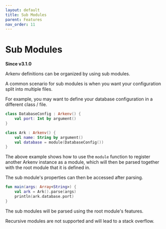 ```yaml
---
layout: default
title: Sub Modules
parent: Features
nav_order: 11
---
```


# Sub Modules

**Since v3.1.0**

Arkenv definitions can be organized by using sub modules.

A common scenario for sub modules is when you want your configuration 
split into multiple files.

For example, you may want to define your database configuration 
in a different class / file. 

```kotlin
class DatabaseConfig : Arkenv() {
    val port: Int by argument()
}

class Ark : Arkenv() {
    val name: String by argument()
    val database = module(DatabaseConfig())
}
```
The above example shows how to use the `module` function to register 
another Arkenv instance as a module, which will then be parsed together 
with the root module that it is defined in.   

The sub module's properties can then be accessed after parsing. 
```kotlin
fun main(args: Array<String>) {
    val ark = Ark().parse(args)
    println(ark.database.port) 
}
```

The sub modules will be parsed using the root module's features.

Recursive modules are not supported and will lead to a stack overflow.
